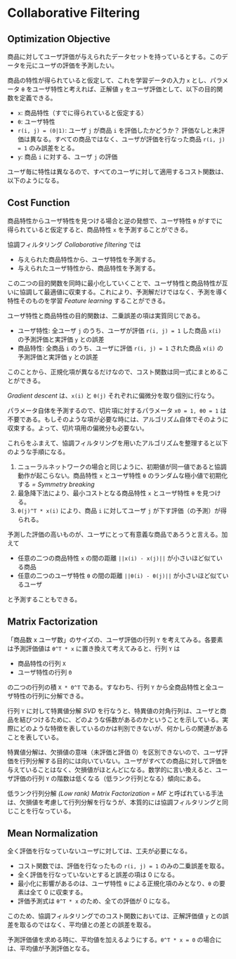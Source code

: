 # Collaborative Filtering

<script type="text/x-mathjax-config">
  MathJax.Hub.Config({ tex2jax: { inlineMath: [['$','$'], ["\\(","\\)"]] } });
</script>
<script type="text/javascript"
  src="http://cdn.mathjax.org/mathjax/latest/MathJax.js?config=TeX-AMS_HTML">
</script>

## Optimization Objective

商品に対してユーザ評価が与えられたデータセットを持っているとする。このデータを元にユーザの評価を予測したい。

商品の特性が得られていると仮定して、これを学習データの入力 `x` とし、パラメータ `θ` をユーザ特性と考えれば、正解値 `y` をユーザ評価として、以下の目的関数を定義できる。

<script type="math/tex; mode=display" id="MathJax-Element-content_based_cost">
{\scriptsize \text{$n = $ number of features}} \\
{\scriptsize \text{$x = $ items, $\theta = $ users}} \\
{\scriptsize \text{$r = $ whether or not each user has rated}} \\
{\scriptsize \text{$y = $ rating given by users}} \\

\min_{\theta^{(j)}} \frac{1}{2} \sum_{i;r(i,j) = 1} ((\theta^{(j)})^{T} x^{(i)} - y^{(i, j)})^{2} + \frac{\lambda}{2} \sum_{k = 1}^{n} (\theta_{k}^{(j)})^{2} \\
</script>

* `x`: 商品特性（すでに得られていると仮定する）
* `θ`: ユーザ特性
* `r(i, j) = (0|1)`: ユーザ `j` が商品 `i` を評価したかどうか？ 評価なしと未評価は異なる。すべての商品ではなく、ユーザが評価を行なった商品 `r(i, j) = 1` のみ誤差をとる。
* `y`: 商品 `i` に対する、ユーザ `j` の評価

ユーザ毎に特性は異なるので、すべてのユーザに対して適用するコスト関数は、以下のようになる。

<script type="math/tex; mode=display" id="MathJax-Element-content_based_cost_grad">
{\scriptsize \text{$n_{u} = $ number of users}} \\
\min_{\theta^{(1)} \ldots \theta^{(n_{u})}} J(\theta) = \frac{1}{2} \sum_{j = 1}^{n_{u}} \sum_{i;r(i,j) = 1} ((\theta^{(j)})^{T} x^{(i)} - y^{(i, j)})^{2} + \frac{\lambda}{2} \sum_{j = 1}^{n_{u}} \sum_{k = 1}^{n} (\theta_{k}^{(j)})^{2} \\

\begin{align}
\theta_{k}^{(j)} & := \theta_{k}^{(j)} - \alpha (\sum_{i:r(i, j)=1} ((\theta^{(j)})^{T} x^{(i)} - y^{(i, j)}) x_{k}^{(i)}) & \text{(for $k = 0$)} \\
\theta_{k}^{(j)} & := \theta_{k}^{(j)} - \alpha (\sum_{i:r(i, j)=1} ((\theta^{(j)})^{T} x^{(i)} - y^{(i, j)}) x_{k}^{(i)} + \lambda \theta_{k}^{(j)}) & \text{(for $k \ne 0$)} \\
\end{align}
</script>

## Cost Function

商品特性からユーザ特性を見つける場合と逆の発想で、ユーザ特性 `θ` がすでに得られていると仮定すると、商品特性 `x` を予測することができる。

<script type="math/tex; mode=display" id="MathJax-Element-user_based_cost_grad">
{\scriptsize \text{$n_{m} = $ number of items}} \\
\min_{x^{(1)} \ldots x^{(n_{m})}} J(x) = \frac{1}{2} \sum_{i = 1}^{n_{m}} \sum_{i;r(i,j) = 1} ((\theta^{(j)})^{T} x^{(i)} - y^{(i, j)})^{2} + \frac{\lambda}{2} \sum_{i = 1}^{n_{m}} \sum_{k = 1}^{n} (x_{k}^{(i)})^{2} \\
</script>

協調フィルタリング _Collaborative filtering_ では

* 与えられた商品特性から、ユーザ特性を予測する。
* 与えられたユーザ特性から、商品特性を予測する。

この二つの目的関数を同時に最小化していくことで、ユーザ特性と商品特性が互いに協調して最適値に収束する。これにより、予測解だけではなく、予測を導く特性そのものを学習 _Feature learning_ することができる。

ユーザ特性と商品特性の目的関数は、二乗誤差の項は実質同じである。

* ユーザ特性: 全ユーザ `j` のうち、ユーザが評価 `r(i, j) = 1` した商品 `x(i)` の予測評価と実評価 `y` との誤差
* 商品特性: 全商品 `i` のうち、ユーザに評価 `r(i, j) = 1` された商品 `x(i)` の予測評価と実評価 `y` との誤差

このことから、正規化項が異なるだけなので、コスト関数は同一式にまとめることができる。

<script type="math/tex; mode=display" id="MathJax-Element-collaborative_filtering_cost">
J(x, \theta) = \frac{1}{2} \sum_{(i, j);r(i,j) = 1} ((\theta^{(j)})^{T} x^{(i)} - y^{(i, j)})^{2} + \frac{\lambda}{2} \sum_{j = 1}^{n_{n}} \sum_{k = 1}^{n} (\theta_{k}^{(j)})^{2} + \frac{\lambda}{2} \sum_{i = 1}^{n_{m}} \sum_{k = 1}^{n} (x_{k}^{(i)})^{2} \\
</script>

_Gradient descent_ は、`x(i)` と `θ(j)` それぞれに偏微分を取り個別に行なう。

<script type="math/tex; mode=display" id="MathJax-Element-collaborative_filtering_grad">
\begin{align}
x_{k}^{(i)} & := x_{k}^{(i)} - \alpha \frac{\partial J}{\partial x_{k}^{(i)}} & \frac{\partial J}{\partial x_{k}^{(i)}} & = \sum_{j:r(i, j)=1} ((\theta^{(j)})^{T} x^{(i)} - y^{(i, j)}) \theta_{k}^{(j)} + \lambda x_{k}^{(i)} \\
\theta_{k}^{(j)} & := \theta_{k}^{(j)} - \alpha \frac{\partial J}{\partial \theta_{k}^{(j)}} & \frac{\partial J}{\partial \theta_{k}^{(j)}} & = \sum_{i:r(i, j)=1} ((\theta^{(j)})^{T} x^{(i)} - y^{(i, j)}) x_{k}^{(i)} + \lambda \theta_{k}^{(j)} \\
\end{align}
</script>

パラメータ自体を予測するので、切片項に対するパラメータ `x0 = 1, θ0 = 1` は不要である。もしそのような項が必要な時には、アルゴリズム自体でそのように収束する。よって、切片項用の偏微分も必要ない。

これらをふまえて、協調フィルタリングを用いたアルゴリズムを整理すると以下のような手順になる。

1. ニューラルネットワークの場合と同じように、初期値が同一値であると協調動作が起こらない。商品特性 `x` とユーザ特性 `θ` のランダムな極小値で初期化する _= Symmetry breaking_
2. 最急降下法により、最小コストとなる商品特性 `x` とユーザ特性 `θ` を見つける。
3. `θ(j)^T * x(i)` により、商品 `i` に対してユーザ `j` が下す評価（の予測）が得られる。

予測した評価の高いものが、ユーザにとって有意義な商品であろうと言える。加えて

* 任意の二つの商品特性 `x` の間の距離 `||x(i) - x(j)||` が小さいほど似ている商品
* 任意の二つのユーザ特性 `θ` の間の距離 `||θ(i) - θ(j)||` が小さいほど似ているユーザ

と予測することもできる。

## Matrix Factorization

「商品数 x ユーザ数」のサイズの、ユーザ評価の行列 `Y` を考えてみる。各要素は予測評価値は `θ^T * x` に置き換えて考えてみると、行列 `Y` は

* 商品特性の行列 `X`
* ユーザ特性の行列 `Θ`

の二つの行列の積 `X * Θ^T` である。すなわち、行列 `Y` から全商品特性と全ユーザ特性の行列に分解できる。

<script type="math/tex; mode=display" id="MathJax-Element-low_rank_matrix_factorization">
X = \begin{bmatrix}
(x^{(1)})^{T} \\
\vdots\\
(x^{(n_{m})})^{T} \\
\end{bmatrix},
\Theta = \begin{bmatrix}
(\theta^{(1)})^{T} \\
\vdots\\
(\theta^{(n_{u})})^{T} \\
\end{bmatrix} \\

Y = X \Theta^{T} = \begin{bmatrix}
(\theta^{(1)})^{T}(x^{(1)}) & \ldots & (\theta^{(n_{u})})^{T}(x^{(1)}) \\
\vdots & \ddots & \vdots \\
(\theta^{(1)})^{T}(x^{(n_{m})}) & \ldots & (\theta^{(n_{u})})^{T}(x^{(n_{m})}) \\
\end{bmatrix} \\
</script>

行列 `Y` に対して特異値分解 _SVD_ を行なうと、特異値の対角行列は、ユーザと商品を結びつけるために、どのような係数があるのかということを示している。実際にどのような特徴を表しているのかは判別できないが、何かしらの関連があることを表している。

特異値分解は、欠損値の意味（未評価と評価 0）を区別できないので、ユーザ評価を行列分解する目的には向いていない。ユーザがすべての商品に対して評価を与えていることはなく、欠損値がほとんどになる。数学的に言い換えると、ユーザ評価の行列 `Y` の階数は低くなる（低ランク行列となる）傾向にある。

低ランク行列分解 _(Low rank) Matrix Factorization = MF_ と呼ばれている手法は、欠損値を考慮して行列分解を行なうが、本質的には協調フィルタリングと同じことを行なっている。

## Mean Normalization

全く評価を行なっていないユーザに対しては、工夫が必要になる。

* コスト関数では、評価を行なったもの `r(i, j) = 1` のみの二乗誤差を取る。
* 全く評価を行なっていないとすると誤差の項は 0 になる。
* 最小化に影響があるのは、ユーザ特性 `θ` による正規化項のみとなり、`θ` の要素は全て 0 に収束する。
* 評価予測式は `θ^T * x` のため、全ての評価が 0 になる。

このため、協調フィルタリングでのコスト関数においては、正解評価値 `y` との誤差を取るのではなく、平均値との差との誤差を取る。

<script type="math/tex; mode=display" id="MathJax-Element-cofi_mean_normalization">
{\scriptsize \text{$m^{(i)} = $ number of ratings given to item $i$}} \\
\mu^{(i)} = \frac{1}{m^{(i)}} \sum_{j; r(i, j)=1} y^{(i, j)} \\
y^{(i, j)} = y^{(i, j)} - \mu^{(i)} \\
~\\
Y = \begin{bmatrix}
3 & ? & 4 & 2 & 1 \\
? & ? & 5 & ? & ? \\
? & 4 & 4 & 4 & ? \\
2 & 3 & 3 & 2 & ? \\
\end{bmatrix} \to \mu = \begin{bmatrix}
(3 + 4 + 2 + 1) / 4 \\
(5) / 1 \\
(4 + 4 + 4) / 3 \\
(2 + 3 + 3 + 2) / 4 \\
\end{bmatrix} = \begin{bmatrix}
2.5 \\
5 \\
4 \\
2.5 \\
\end{bmatrix} \\

Y = Y - \begin{bmatrix}
\mu^{(1)} & \ldots & \mu^{(1)} \\
\vdots & \ddots & \vdots \\
\mu^{(m)} & \ldots & \mu^{(m)} \\
\end{bmatrix} = \begin{bmatrix}
0.5 & ? & 1.5 & -0.5 & -1.5 \\
? & ? & 0 & ? & ? \\
? & 0 & 0 & 0 & ? \\
-0.5 & 0.5 & 0.5 & -0.5 & ? \\
\end{bmatrix} \\
</script>

予測評価値を求める時に、平均値を加えるようにする。`θ^T * x = 0` の場合には、平均値が予測評価となる。

<script type="math/tex; mode=display" id="MathJax-Element-cofi_mean_normalization_rating">
(\theta^{(j)})^{T} x^{(i)} + \mu^{(i)} = \text{rating given to item $i$ by user $j$}  \\
</script>
